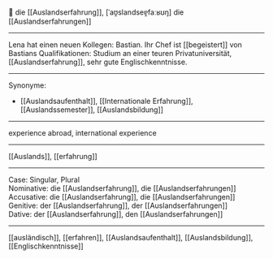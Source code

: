 🔴 die [[Auslandserfahrung]], [ˈaʊ̯slandseɐ̯faːʁʊŋ]
die [[Auslandserfahrungen]]

---

Lena hat einen neuen Kollegen: Bastian. Ihr Chef ist [[begeistert]] von Bastians Qualifikationen: Studium an einer teuren Privatuniversität, [[Auslandserfahrung]], sehr gute Englischkenntnisse.

---

Synonyme:

- [[Auslandsaufenthalt]], [[Internationale Erfahrung]], [[Auslandssemester]], [[Auslandsbildung]]

---

experience abroad, international experience

---

[[Auslands]], [[erfahrung]]

---

Case: Singular, Plural  
Nominative: die [[Auslandserfahrung]], die [[Auslandserfahrungen]]  
Accusative: die [[Auslandserfahrung]], die [[Auslandserfahrungen]]  
Genitive: der [[Auslandserfahrung]], der [[Auslandserfahrungen]]  
Dative: der [[Auslandserfahrung]], den [[Auslandserfahrungen]]

---

[[ausländisch]], [[erfahren]], [[Auslandsaufenthalt]], [[Auslandsbildung]], [[Englischkenntnisse]]
